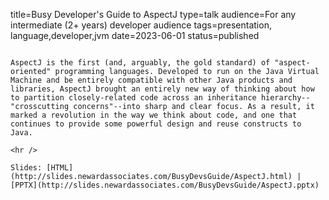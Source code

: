 title=Busy Developer's Guide to AspectJ
type=talk
audience=For any intermediate (2+ years) developer audience
tags=presentation, language,developer,jvm
date=2023-06-01
status=published
~~~~~~

AspectJ is the first (and, arguably, the gold standard) of "aspect-oriented" programming languages. Developed to run on the Java Virtual Machine and be entirely compatible with other Java products and libraries, AspectJ brought an entirely new way of thinking about how to partition closely-related code across an inheritance hierarchy--"crosscutting concerns"--into sharp and clear focus. As a result, it marked a revolution in the way we think about code, and one that continues to provide some powerful design and reuse constructs to Java.
    
<hr />

Slides: [HTML](http://slides.newardassociates.com/BusyDevsGuide/AspectJ.html) | [PPTX](http://slides.newardassociates.com/BusyDevsGuide/AspectJ.pptx)

